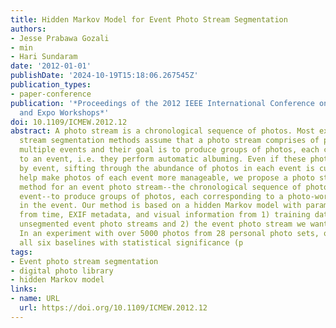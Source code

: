 ```yaml
---
title: Hidden Markov Model for Event Photo Stream Segmentation
authors:
- Jesse Prabawa Gozali
- min
- Hari Sundaram
date: '2012-01-01'
publishDate: '2024-10-19T15:18:06.267545Z'
publication_types:
- paper-conference
publication: '*Proceedings of the 2012 IEEE International Conference on Multimedia
  and Expo Workshops*'
doi: 10.1109/ICMEW.2012.12
abstract: A photo stream is a chronological sequence of photos. Most existing photo
  stream segmentation methods assume that a photo stream comprises of photos from
  multiple events and their goal is to produce groups of photos, each corresponding
  to an event, i.e. they perform automatic albuming. Even if these photos are grouped
  by event, sifting through the abundance of photos in each event is cumbersome. To
  help make photos of each event more manageable, we propose a photo stream segmentation
  method for an event photo stream--the chronological sequence of photos of a single
  event--to produce groups of photos, each corresponding to a photo-worthy moment
  in the event. Our method is based on a hidden Markov model with parameters learned
  from time, EXIF metadata, and visual information from 1) training data of unlabelled,
  unsegmented event photo streams and 2) the event photo stream we want to segment.
  In an experiment with over 5000 photos from 28 personal photo sets, our method outperformed
  all six baselines with statistical significance (p
tags:
- Event photo stream segmentation
- digital photo library
- hidden Markov model
links:
- name: URL
  url: https://doi.org/10.1109/ICMEW.2012.12
---
```

